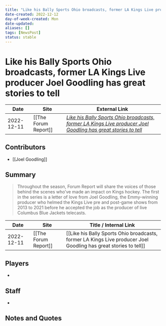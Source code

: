 ```yaml
---
title: "Like his Bally Sports Ohio broadcasts, former LA Kings Live producer Joel Goodling has great stories to tell"
date-created: 2022-12-12
day-of-week-created: Mon
date-updated: 
aliases: []
tags: [NewsPost]
status: stable
---
```


# Like his Bally Sports Ohio broadcasts, former LA Kings Live producer Joel Goodling has great stories to tell

| Date       | Site                 | External Link                                                                                                                                                                                                                                                   |
| ---------- | -------------------- | --------------------------------------------------------------------------------------------------------------------------------------------------------------------------------------------------------------------------------------------------------------- |
| 2022-12-11 | [[The Forum Report]] | [*Like his Bally Sports Ohio broadcasts, former LA Kings Live producer Joel Goodling has great stories to tell*](https://theforumreport.com/like-his-bally-sports-ohio-broadcasts-former-la-kings-live-producer-joel-goodling-has-interesting-stories-to-tell/) |

## Contributors
- [[Joel Goodling]]

## Summary
> Throughout the season, Forum Report will share the voices of those behind the scenes who’ve made an impact on Kings hockey. The first in the series is a letter of love from Joel Goodling, the Emmy-winning producer who helmed the Kings Live pre and post-game shows from 2013 to 2021 before he accepted the job as the producer of live Columbus Blue Jackets telecasts.

| Date       | Site                 | Title / Internal Link                                                                                            |
| ---------- | -------------------- | ---------------------------------------------------------------------------------------------------------------- |
| 2022-12-11 | [[The Forum Report]] | [[Like his Bally Sports Ohio broadcasts, former LA Kings Live producer Joel Goodling has great stories to tell]] |

## Players
- 

## Staff
- 

## Notes and Quotes



